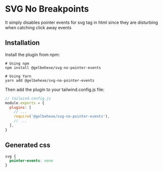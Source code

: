 # SVG No Breakpoints

It simply disables pointer events for svg tag in html since they are disturbing
when catching click away events


## Installation

Install the plugin from npm:

```shell
# Using npm
npm install @gelbehexe/svg-no-pointer-events

# Using Yarn
yarn add @gelbehexe/svg-no-pointer-events
```

Then add the plugin to your tailwind.config.js file:

```javascript
// tailwind.config.js
module.exports = {
  plugins: [
    // ...
    require('@gelbehexe/svg-no-pointer-events'),
    // ...
  ],
}
```

## Generated css

```css
svg {
  pointer-events: none
}
```
